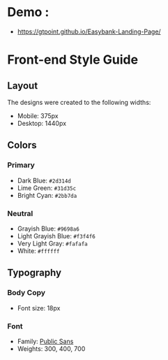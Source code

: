 # Demo :
+ https://gtpoint.github.io/Easybank-Landing-Page/

# Front-end Style Guide

## Layout

The designs were created to the following widths:

- Mobile: 375px
- Desktop: 1440px

## Colors

### Primary

- Dark Blue: `#2d314d`
- Lime Green: `#31d35c`
- Bright Cyan: `#2bb7da`

### Neutral

- Grayish Blue: `#9698a6`
- Light Grayish Blue: `#f3f4f6`
- Very Light Gray: `#fafafa`
- White: `#ffffff`

## Typography

### Body Copy

- Font size: 18px

### Font

- Family: [Public Sans](https://fonts.google.com/specimen/Public+Sans)
- Weights: 300, 400, 700
